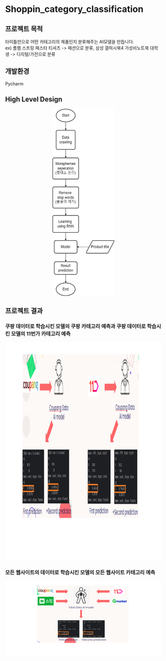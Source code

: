 # Shoppin_category_classification
## 프로젝트 목적
타이틀만으로 어떤 카테고리의 제품인지 분류해주는 AI모델을 만듭니다.<br/>
ex) 폴햄 스프링 페스타 티셔츠 -> 패션으로 분류, 삼성 갤럭시북4 가성비노트북 대학생 -> 디지털/가전으로 분류 <br/>
## 개발환경
Pycharm
## High Level Design
<div align="center">
<img src="./img/shopping_category_classification_HLD.png" width=200 height=600>
</div>

## 프로젝트 결과
### 쿠팡 데이터로 학습시킨 모델의 쿠팡 카테고리 예측과 쿠팡 데이터로 학습시킨 모델의 11번가 카테고리 예측
<img src="./img/coupang_model_prediction.png" width=900 height=700>

### 모든 웹사이트의 데이터로 학습시킨 모델의 모든 웹사이트 카테고리 예측
<img src="./img/all_model_prediction.png">
